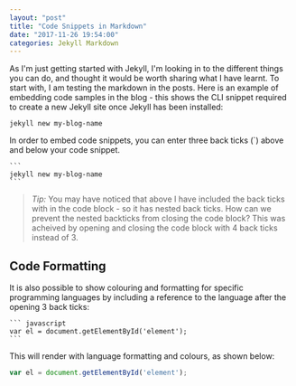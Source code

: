```yaml
---
layout: "post"
title: "Code Snippets in Markdown"
date: "2017-11-26 19:54:00"
categories: Jekyll Markdown
---
```


As I'm just getting started with Jekyll, I'm looking in to the different things you can do, and thought it would be worth sharing what I have learnt. To start with, I am testing the markdown in the posts. Here is an example of embedding code samples in the blog - this shows the CLI snippet required to create a new Jekyll site once Jekyll has been installed:

```
jekyll new my-blog-name
```

In order to embed code snippets, you can enter three back ticks (`) above and below your code snippet.

````
```
jekyll new my-blog-name
```
````
> *Tip:* You may have noticed that above I have included the back ticks with in the code block - so it has nested back ticks. How can we prevent the nested backticks from closing the code block?
> This was acheived by opening and closing the code block with 4 back ticks instead of 3.

## Code Formatting
It is also possible to show colouring and formatting for specific programming languages by including a reference to the language after the opening 3 back ticks:

````
``` javascript
var el = document.getElementById('element');
```
````

This will render with language formatting and colours, as shown below:

``` javascript
var el = document.getElementById('element');
```

